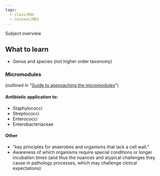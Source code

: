 ```yaml
---
tags:
  - class/MOC
  - Context/MD1
---
```


Subject overview

## What to learn 
- Genus and species (*not* higher order taxonomy)

### Micromodules
(outlined in "[Guide to approaching the micromodules](https://drive.google.com/file/d/1035n1t_nWpcC-d0UiCv0Fhk0m66X7lpG/view?usp=drive_link)")
#### Antibiotic application to:
- Staphylococci
- Streptococci
- Enterococci
- Enterobacteriaceae

#### Other
- "key principles for anaerobes and organisms that lack a cell wall."
- Awareness of which organisms require special conditions or longer incubation times (and thus the nuances and atypical challenges they cause in pathology processes, which may challenge clinical expectations)